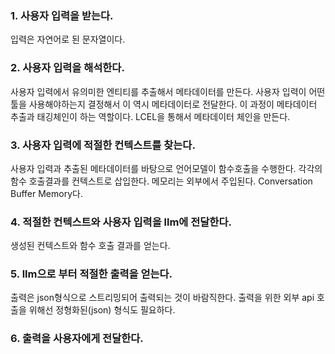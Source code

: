 ### 1. 사용자 입력을 받는다.
입력은 자연어로 된 문자열이다.

### 2. 사용자 입력을 해석한다.
사용자 입력에서 유의미한 엔티티를 추출해서 메타데이터를 만든다.
사용자 입력이 어떤 툴을 사용해야하는지 결정해서 이 역시 메타데이터로 전달한다.
이 과정이 메타데이터 추출과 태깅체인이 하는 역할이다.
LCEL을 통해서 메타데이터 체인을 만든다.
### 3. 사용자 입력에 적절한 컨텍스트를 찾는다.
사용자 입력과 추출된 메타데이터를 바탕으로 언어모델이 함수호출을 수행한다.
각각의 함수 호출결과를 컨텍스트로 삽입한다.
메모리는 외부에서 주입된다. Conversation Buffer Memory다.
### 4. 적절한 컨텍스트와 사용자 입력을 llm에 전달한다.
생성된 컨텍스트와 함수 호출 결과를 얻는다.
### 5. llm으로 부터 적절한 출력을 얻는다.
출력은 json형식으로 스트리밍되어 출력되는 것이 바람직한다.
출력을 위한 외부 api 호출을 위해선 정형화된(json) 형식도 필요하다.
### 6. 출력을 사용자에게 전달한다.